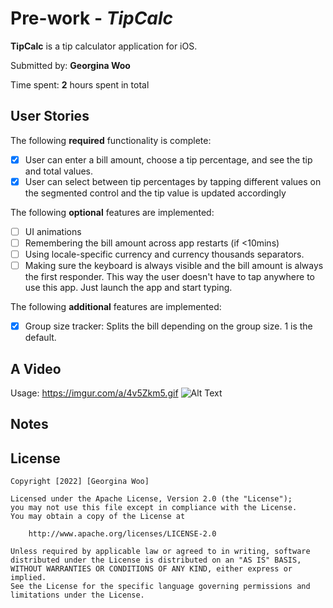 # Pre-work - *TipCalc*

**TipCalc** is a tip calculator application for iOS.

Submitted by: **Georgina Woo**

Time spent: **2** hours spent in total

## User Stories

The following **required** functionality is complete:

* [X] User can enter a bill amount, choose a tip percentage, and see the tip and total values.
* [X] User can select between tip percentages by tapping different values on the segmented control and the tip value is updated accordingly

The following **optional** features are implemented:

* [ ] UI animations
* [ ] Remembering the bill amount across app restarts (if <10mins)
* [ ] Using locale-specific currency and currency thousands separators.
* [ ] Making sure the keyboard is always visible and the bill amount is always the first responder. This way the user doesn't have to tap anywhere to use this app. Just launch the app and start typing.

The following **additional** features are implemented:

- [X] Group size tracker: Splits the bill depending on the group size. 1 is the default.

## A Video

Usage: https://imgur.com/a/4v5Zkm5.gif
![Alt Text](https://media.giphy.com/media/vFKqnCdLPNOKc/giphy.gif)


## Notes

## License

    Copyright [2022] [Georgina Woo]

    Licensed under the Apache License, Version 2.0 (the "License");
    you may not use this file except in compliance with the License.
    You may obtain a copy of the License at

        http://www.apache.org/licenses/LICENSE-2.0

    Unless required by applicable law or agreed to in writing, software
    distributed under the License is distributed on an "AS IS" BASIS,
    WITHOUT WARRANTIES OR CONDITIONS OF ANY KIND, either express or implied.
    See the License for the specific language governing permissions and
    limitations under the License.

